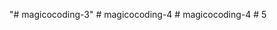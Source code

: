 "# magicocoding-3" 
#   m a g i c o c o d i n g - 4  
 #   m a g i c o c o d i n g - 4  
 #   5  
 